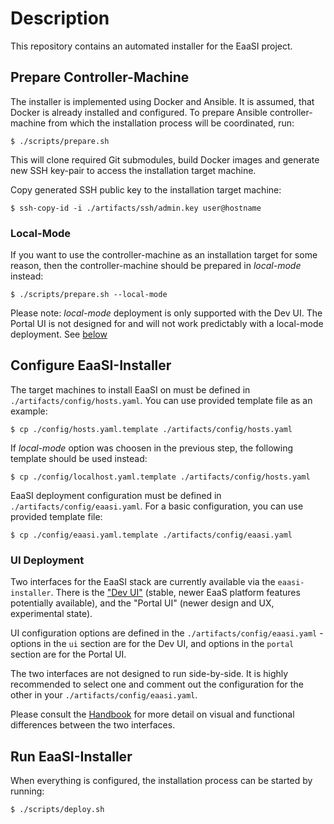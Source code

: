 # Description

This repository contains an automated installer for the EaaSI project.


## Prepare Controller-Machine

The installer is implemented using Docker and Ansible. It is assumed, that Docker
is already installed and configured. To prepare Ansible controller-machine from
which the installation process will be coordinated, run:
```
$ ./scripts/prepare.sh
```

This will clone required Git submodules, build Docker images and generate new
SSH key-pair to access the installation target machine.

Copy generated SSH public key to the installation target machine:
```
$ ssh-copy-id -i ./artifacts/ssh/admin.key user@hostname
```

### Local-Mode

If you want to use the controller-machine as an installation target for some
reason, then the controller-machine should be prepared in *local-mode* instead:
```
$ ./scripts/prepare.sh --local-mode
```


Please note: *local-mode* deployment is only supported with the Dev UI. The Portal UI is not designed for and will not work predictably with a local-mode deployment. See [below](#ui-deployment)

## Configure EaaSI-Installer

The target machines to install EaaSI on must be defined in `./artifacts/config/hosts.yaml`.
You can use provided template file as an example:
```
$ cp ./config/hosts.yaml.template ./artifacts/config/hosts.yaml
```

If *local-mode* option was choosen in the previous step, the following template
should be used instead:
```
$ cp ./config/localhost.yaml.template ./artifacts/config/hosts.yaml
```

EaaSI deployment configuration must be defined in `./artifacts/config/eaasi.yaml`.
For a basic configuration, you can use provided template file:
```
$ cp ./config/eaasi.yaml.template ./artifacts/config/eaasi.yaml
```

### UI Deployment

Two interfaces for the EaaSI stack are currently available via the `eaasi-installer`. There is the ["Dev UI"](https://eaasi.gitlab.io/eaasi_user_handbook/legacy/dev_ui.html) (stable, newer EaaS platform features potentially available), and the "Portal UI" (newer design and UX, experimental state).

UI configuration options are defined in the `./artifacts/config/eaasi.yaml` - options in the `ui` section are for the Dev UI, and options in the `portal` section are for the Portal UI.

The two interfaces are not designed to run side-by-side. It is highly recommended to select one and comment out the configuration for the other in your `./artifacts/config/eaasi.yaml`. 

Please consult the [Handbook](https://eaasi.gitlab.io/eaasi_user_handbook/index.html) for more detail on visual and functional differences between the two interfaces.


## Run EaaSI-Installer

When everything is configured, the installation process can be started by running:
```
$ ./scripts/deploy.sh
```
